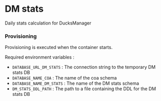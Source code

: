# DM stats

Daily stats calculation for DucksManager

### Provisioning

Provisioning is executed when the container starts.

Required environment variables :

- `DATABASE_URL_DM_STATS` : The connection string to the temporary DM stats DB
- `DATABASE_NAME_COA` : The name of the coa schema
- `DATABASE_NAME_DM_STATS` : The name of the DM stats schema
- `DM_STATS_DDL_PATH` : The path to a file containing the DDL for the DM stats DB

